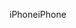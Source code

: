 <span data-ttu-id="fb3fc-101">iPhone</span><span class="sxs-lookup"><span data-stu-id="fb3fc-101">iPhone</span></span>